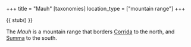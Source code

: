 +++
title = "Mauh"
[taxonomies]
location_type = ["mountain range"]
+++

{{ stub() }}

The *Mauh* is a mountain range that borders [Corrida](@/locations/corrida.md) to the north, and [Summa](@/locations/summa.md) to the south.

